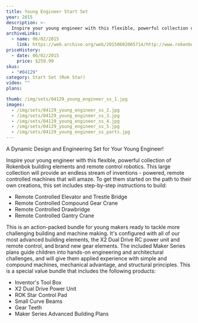 ```yaml
---
title: Young Engineer Start Set
year: 2015
description: >-
  Inspire your young engineer with this flexible, powerful collection of Rokenbok building elements and remote control robotics. This large collection will provide an endless stream of inventions - powered, remote controlled machines that will amaze. - See more at: http://www.rokenbok.com/shop/start-sets/maker-series-young-engineer-start-set-0#sthash.SUMD1pe3.dpuf
archiveLinks:
  - name: 06/02/2015
    link: https://web.archive.org/web/20150602005714/http://www.rokenbok.com/shop/start-sets/maker-series-young-engineer-start-set-0
priceHistory:
  - date: 06/02/2015
    price: $259.99
skus:
  - "#04129"
category: Start Set (Rok Star)
video: ""
plans:

thumb: /img/sets/04129_young_engineer_ss_1.jpg
images:
  - /img/sets/04129_young_engineer_ss_2.jpg
  - /img/sets/04129_young_engineer_ss_3.jpg
  - /img/sets/04129_young_engineer_ss_4.jpg
  - /img/sets/04129_young_engineer_ss_5.jpg
  - /img/sets/04129_young_engineer_ss_parts.jpg
---
```

A Dynamic Design and Engineering Set for Your Young Engineer!

Inspire your young engineer with this flexible, powerful collection of Rokenbok building elements and remote control robotics. This large collection will provide an endless stream of inventions - powered, remote controlled machines that will amaze. To get them started on the path to their own creations, this set includes step-by-step instructions to build:

  - Remote Controlled Elevator and Trestle Bridge
  - Remote Controlled Compound Gear Crane
  - Remote Controlled Drawbridge
  - Remote Controlled Gantry Crane

This is an action-packed bundle for young makers ready to tackle more challenging building and machine making.  It's configured with all of our most advanced building elements, the X2 Dual Drive RC power unit and remote control, and brand new gear elements. The included Maker Series plans guide children into hands-on engineering and architectural challenges, and will give them applied experience with simple and compound machines, mechanical advantage, and structural principles. This is a special value bundle that includes the following products:

  - Inventor's Tool Box
  - X2 Dual Drive Power Unit
  - ROK Star Control Pad
  - Small Curve Beams
  - Gear Teeth
  - Maker Series Advanced Building Plans
